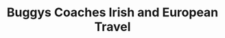 ---
title: "Buggys Coaches Irish and European Travel"
address: "Castlecomer, Co. Kilkenny"
tel: "+353 (0)56 444 1264"
county: "Kilkenny"
category: "Bus Services"
type: "Content"
lat: "52.823646545410156"
lng: "-7.231822967529297"
---